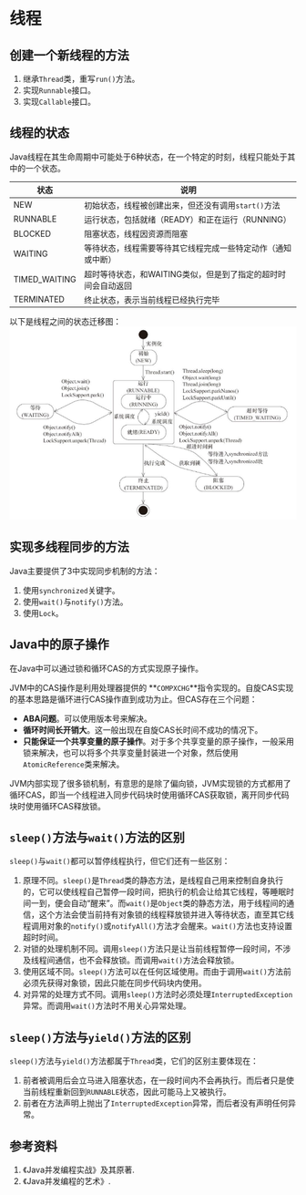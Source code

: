 # 线程

## 创建一个新线程的方法
1. 继承`Thread`类，重写`run()`方法。
2. 实现`Runnable`接口。
3. 实现`Callable`接口。

## 线程的状态
Java线程在其生命周期中可能处于6种状态，在一个特定的时刻，线程只能处于其中的一个状态。

| 状态          | 说明                                                         |
| ------------- | ------------------------------------------------------------ |
| NEW           | 初始状态，线程被创建出来，但还没有调用`start()`方法          |
| RUNNABLE      | 运行状态，包括就绪（READY）和正在运行（RUNNING）             |
| BLOCKED       | 阻塞状态，线程因资源而阻塞                                   |
| WAITING       | 等待状态，线程需要等待其它线程完成一些特定动作（通知或中断） |
| TIMED_WAITING | 超时等待状态，和WAITING类似，但是到了指定的超时时间会自动返回 |
| TERMINATED    | 终止状态，表示当前线程已经执行完毕                           |

以下是线程之间的状态迁移图：
![Java thread state transfering](images/thread-state-transfering-diagram.png)


## 实现多线程同步的方法
Java主要提供了3中实现同步机制的方法：
1. 使用`synchronized`关键字。
2. 使用`wait()`与`notify()`方法。
3. 使用`Lock`。

## Java中的原子操作
在Java中可以通过锁和循环CAS的方式实现原子操作。

JVM中的CAS操作是利用处理器提供的 **`COMPXCHG`**指令实现的。自旋CAS实现的基本思路是循环进行CAS操作直到成功为止。但CAS存在三个问题：
* **ABA问题**。可以使用版本号来解决。
* **循环时间长开销大**。这一般出现在自旋CAS长时间不成功的情况下。
* **只能保证一个共享变量的原子操作**。对于多个共享变量的原子操作，一般采用锁来解决，也可以将多个共享变量封装进一个对象，然后使用`AtomicReference`类来解决。

JVM内部实现了很多锁机制，有意思的是除了偏向锁，JVM实现锁的方式都用了循环CAS，即当一个线程进入同步代码块时使用循环CAS获取锁，离开同步代码块时使用循环CAS释放锁。

## `sleep()`方法与`wait()`方法的区别
`sleep()`与`wait()`都可以暂停线程执行，但它们还有一些区别：
1. 原理不同。`sleep()`是`Thread`类的静态方法，是线程自己用来控制自身执行的，它可以使线程自己暂停一段时间，把执行的机会让给其它线程，等睡眠时间一到，便会自动“醒来”。而`wait()`是`Object`类的静态方法，用于线程间的通信，这个方法会使当前持有对象锁的线程释放锁并进入等待状态，直至其它线程调用对象的`notify()`或`notifyAll()`方法才会醒来。`wait()`方法也支持设置超时时间。
2. 对锁的处理机制不同。调用`sleep()`方法只是让当前线程暂停一段时间，不涉及线程间通信，也不会释放锁。而调用`wait()`方法会释放锁。
3. 使用区域不同。`sleep()`方法可以在任何区域使用。而由于调用`wait()`方法前必须先获得对象锁，因此只能在同步代码块内使用。
4. 对异常的处理方式不同。调用`sleep()`方法时必须处理`InterruptedException`异常。而调用`wait()`方法时不用关心异常处理。

## `sleep()`方法与`yield()`方法的区别
`sleep()`方法与`yield()`方法都属于`Thread`类，它们的区别主要体现在：
1. 前者被调用后会立马进入阻塞状态，在一段时间内不会再执行。而后者只是使当前线程重新回到`RUNNABLE`状态，因此可能马上又被执行。
2. 前者在方法声明上抛出了`InterruptedException`异常，而后者没有声明任何异常。

## 参考资料
1. 《Java并发编程实战》及其原著.
2. 《Java并发编程的艺术》.
